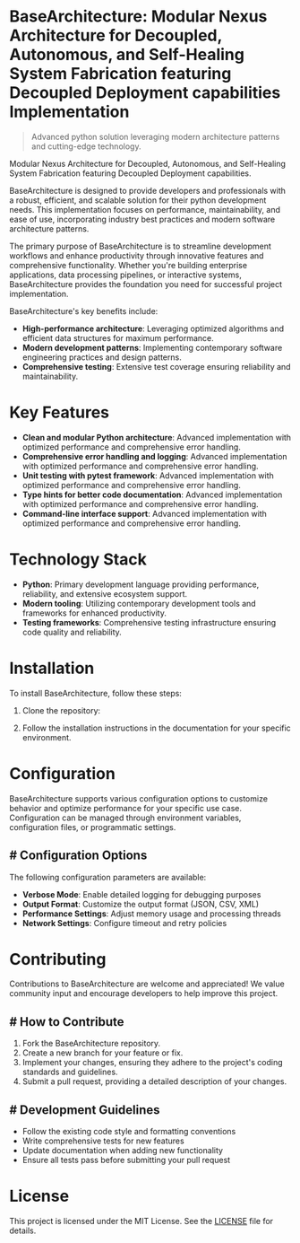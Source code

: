 <!-- fallback_BaseArchitecture_20250804214245_14225 -->

# BaseArchitecture: Modular Nexus Architecture for Decoupled, Autonomous, and Self-Healing System Fabrication featuring Decoupled Deployment capabilities Implementation
> Advanced python solution leveraging modern architecture patterns and cutting-edge technology.

Modular Nexus Architecture for Decoupled, Autonomous, and Self-Healing System Fabrication featuring Decoupled Deployment capabilities.

BaseArchitecture is designed to provide developers and professionals with a robust, efficient, and scalable solution for their python development needs. This implementation focuses on performance, maintainability, and ease of use, incorporating industry best practices and modern software architecture patterns.

The primary purpose of BaseArchitecture is to streamline development workflows and enhance productivity through innovative features and comprehensive functionality. Whether you're building enterprise applications, data processing pipelines, or interactive systems, BaseArchitecture provides the foundation you need for successful project implementation.

BaseArchitecture's key benefits include:

* **High-performance architecture**: Leveraging optimized algorithms and efficient data structures for maximum performance.
* **Modern development patterns**: Implementing contemporary software engineering practices and design patterns.
* **Comprehensive testing**: Extensive test coverage ensuring reliability and maintainability.

# Key Features

* **Clean and modular Python architecture**: Advanced implementation with optimized performance and comprehensive error handling.
* **Comprehensive error handling and logging**: Advanced implementation with optimized performance and comprehensive error handling.
* **Unit testing with pytest framework**: Advanced implementation with optimized performance and comprehensive error handling.
* **Type hints for better code documentation**: Advanced implementation with optimized performance and comprehensive error handling.
* **Command-line interface support**: Advanced implementation with optimized performance and comprehensive error handling.

# Technology Stack

* **Python**: Primary development language providing performance, reliability, and extensive ecosystem support.
* **Modern tooling**: Utilizing contemporary development tools and frameworks for enhanced productivity.
* **Testing frameworks**: Comprehensive testing infrastructure ensuring code quality and reliability.

# Installation

To install BaseArchitecture, follow these steps:

1. Clone the repository:


2. Follow the installation instructions in the documentation for your specific environment.

# Configuration

BaseArchitecture supports various configuration options to customize behavior and optimize performance for your specific use case. Configuration can be managed through environment variables, configuration files, or programmatic settings.

## # Configuration Options

The following configuration parameters are available:

* **Verbose Mode**: Enable detailed logging for debugging purposes
* **Output Format**: Customize the output format (JSON, CSV, XML)
* **Performance Settings**: Adjust memory usage and processing threads
* **Network Settings**: Configure timeout and retry policies

# Contributing

Contributions to BaseArchitecture are welcome and appreciated! We value community input and encourage developers to help improve this project.

## # How to Contribute

1. Fork the BaseArchitecture repository.
2. Create a new branch for your feature or fix.
3. Implement your changes, ensuring they adhere to the project's coding standards and guidelines.
4. Submit a pull request, providing a detailed description of your changes.

## # Development Guidelines

* Follow the existing code style and formatting conventions
* Write comprehensive tests for new features
* Update documentation when adding new functionality
* Ensure all tests pass before submitting your pull request

# License

This project is licensed under the MIT License. See the [LICENSE](https://github.com/coralnws/BaseArchitecture/blob/main/LICENSE) file for details.
